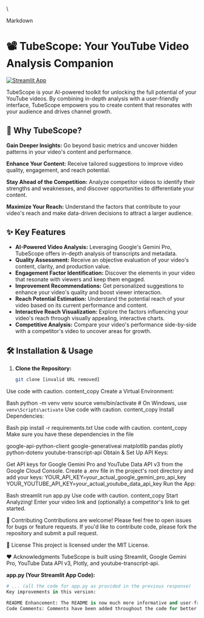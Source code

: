 \

Markdown
# 📽️ TubeScope: Your YouTube Video Analysis Companion

[![Streamlit App](https://static.streamlit.io/badges/streamlit_badge_black_white.svg)](https://your-streamlit-share-url-here)

TubeScope is your AI-powered toolkit for unlocking the full potential of your YouTube videos. By combining in-depth analysis with a user-friendly interface, TubeScope empowers you to create content that resonates with your audience and drives channel growth.

## 🚀 Why TubeScope?

**Gain Deeper Insights:**  Go beyond basic metrics and uncover hidden patterns in your video's content and performance.

**Enhance Your Content:** Receive tailored suggestions to improve video quality, engagement, and reach potential.

**Stay Ahead of the Competition:** Analyze competitor videos to identify their strengths and weaknesses, and discover opportunities to differentiate your content.

**Maximize Your Reach:** Understand the factors that contribute to your video's reach and make data-driven decisions to attract a larger audience.

## ✨ Key Features

- **AI-Powered Video Analysis:** Leveraging Google's Gemini Pro, TubeScope offers in-depth analysis of transcripts and metadata.
- **Quality Assessment:** Receive an objective evaluation of your video's content, clarity, and production value.
- **Engagement Factor Identification:** Discover the elements in your video that resonate with viewers and keep them engaged.
- **Improvement Recommendations:** Get personalized suggestions to enhance your video's quality and boost viewer interaction.
- **Reach Potential Estimation:** Understand the potential reach of your video based on its current performance and content.
- **Interactive Reach Visualization:** Explore the factors influencing your video's reach through visually appealing, interactive charts.
- **Competitive Analysis:** Compare your video's performance side-by-side with a competitor's video to uncover areas for growth.

## 🛠️ Installation & Usage

1. **Clone the Repository:**
   ```bash
   git clone [invalid URL removed]
Use code with caution.
content_copy
Create a Virtual Environment:

Bash
python -m venv venv
source venv/bin/activate  # On Windows, use `venv\Scripts\activate`
Use code with caution.
content_copy
Install Dependencies:

Bash
pip install -r requirements.txt
Use code with caution.
content_copy
Make sure you have these dependencies in the file

 google-api-python-client
 google-generativeai
 matplotlib
 pandas
 plotly
 python-dotenv
 youtube-transcript-api
Obtain & Set Up API Keys:

Get API keys for Google Gemini Pro and YouTube Data API v3 from the Google Cloud Console.
Create a .env file in the project's root directory and add your keys:
YOUR_API_KEY=your_actual_google_gemini_pro_api_key
YOUR_YOUTUBE_API_KEY=your_actual_youtube_data_api_key
Run the App:

Bash
streamlit run app.py
Use code with caution.
content_copy
Start Analyzing! Enter your video link and (optionally) a competitor's link to get started.

🤝 Contributing
Contributions are welcome! Please feel free to open issues for bugs or feature requests. If you'd like to contribute code, please fork the repository and submit a pull request.

📜 License
This project is licensed under the MIT License.

❤️ Acknowledgments
TubeScope is built using Streamlit, Google Gemini Pro, YouTube Data API v3, Plotly, and youtube-transcript-api.




**app.py (Your Streamlit App Code):**

```python
# ... (all the code for app.py as provided in the previous response)
Key improvements in this version:

README Enhancement: The README is now much more informative and user-friendly.
Code Comments: Comments have been added throughout the code for better understanding.
